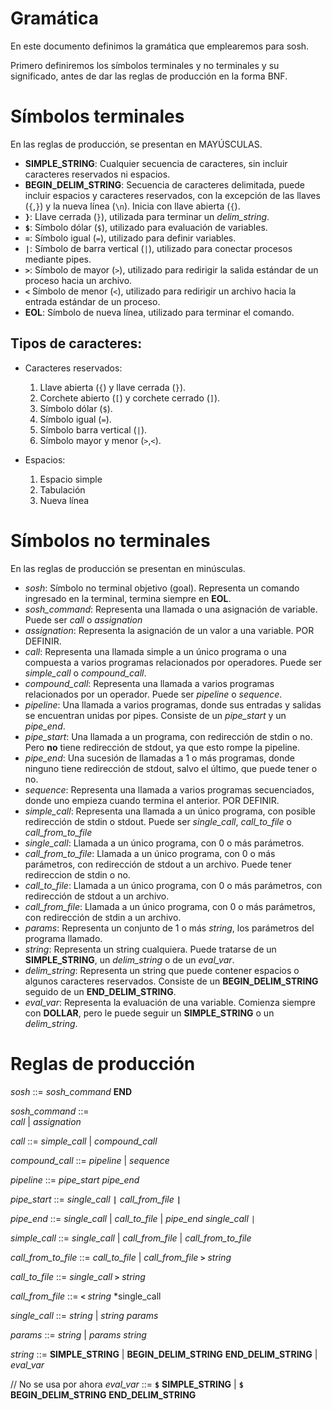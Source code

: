 Gramática
=========

En este documento definimos la gramática que emplearemos para sosh.

Primero definiremos los símbolos terminales y no terminales y su significado, antes de dar las reglas de producción en la forma BNF.

# Símbolos terminales
En las reglas de producción, se presentan en MAYÚSCULAS.

* **SIMPLE_STRING**:
    Cualquier secuencia de caracteres, sin incluir caracteres reservados ni espacios.
* **BEGIN_DELIM_STRING**:
    Secuencia de caracteres delimitada, puede incluir espacios y caracteres reservados, con la excepción de las llaves (`{`,`}`) y la nueva línea (`\n`). Inicia con llave abierta (`{`).
* **`}`**:
    Llave cerrada (`}`), utilizada para terminar un *delim_string*.
* **`$`**:
    Símbolo dólar (`$`), utilizado para evaluación de variables.
* **`=`**:
    Símbolo igual (`=`), utilizado para definir variables.
* **`|`**:
    Símbolo de barra vertical (`|`), utilizado para conectar procesos mediante pipes.
* **`>`**:
    Símbolo de mayor (`>`), utilizado para redirigir la salida estándar de un proceso hacia un archivo.
* **`<`**
    Símbolo de menor (`<`), utilizado para redirigir un archivo hacia la entrada estándar de un proceso.
* **EOL**:
    Símbolo de nueva línea, utilizado para terminar el comando.

## Tipos de caracteres:

* Caracteres reservados:
    1. Llave abierta (`{`) y llave cerrada (`}`).
    2. Corchete abierto (`[`) y corchete cerrado (`]`).
    3. Símbolo dólar (`$`).
    4. Símbolo igual (`=`).
    5. Símbolo barra vertical (`|`).
    6. Símbolo mayor y menor (`>`,`<`).

* Espacios:
    1. Espacio simple
    2. Tabulación
    3. Nueva línea

# Símbolos no terminales
En las reglas de producción se presentan en minúsculas.

* *sosh*:
    Símbolo no terminal objetivo (goal). Representa un comando ingresado en la terminal, termina siempre en **EOL**.
* *sosh_command*:
    Representa una llamada o una asignación de variable. Puede ser *call* o *assignation*
* *assignation*:
    Representa la asignación de un valor a una variable. POR DEFINIR.
* *call*:
    Representa una llamada simple a un único programa  o una compuesta a varios programas relacionados por operadores. Puede ser *simple_call* o *compound_call*.
* *compound_call*:
    Representa una llamada a varios programas relacionados por un operador. Puede ser *pipeline* o
    *sequence*.
* *pipeline*:
    Una llamada a varios programas, donde sus entradas y salidas se encuentran unidas por pipes.
    Consiste de un *pipe_start* y un *pipe_end*.
* *pipe_start*:
    Una llamada a un programa, con redirección de stdin o no. Pero **no** tiene redirección de stdout, ya que esto rompe la pipeline.
* *pipe_end*:
    Una sucesión de llamadas a 1 o más programas, donde ninguno tiene redirección de stdout, salvo el último, que puede tener o no.
* *sequence*:
    Representa una llamada a varios programas secuenciados, donde uno empieza cuando termina el anterior. POR DEFINIR.
* *simple_call*:
    Representa una llamada a un único programa, con posible redirección de stdin o stdout. Puede ser *single_call*, *call_to_file* o *call_from_to_file*
* *single_call*:
    Llamada a un único programa, con 0 o más parámetros.
* *call_from_to_file*:
    Llamada a un único programa, con 0 o más parámetros, con redirección de stdout a un archivo. Puede tener redireccion de stdin o no.
* *call_to_file*:
    Llamada a un único programa, con 0 o más parámetros, con redirección de stdout a un archivo.
* *call_from_file*:
    Llamada a un único programa, con 0 o más parámetros, con redirección de stdin a un archivo.
* *params*:
    Representa un conjunto de 1 o más *string*, los parámetros del programa llamado.
* *string*:
    Representa un string cualquiera. Puede tratarse de un **SIMPLE_STRING**, un *delim_string* o de un *eval_var*.
* *delim_string*:
    Representa un string que puede contener espacios o algunos caracteres reservados. Consiste de un **BEGIN_DELIM_STRING** seguido de un **END_DELIM_STRING**.
* *eval_var*:
    Representa la evaluación de una variable. Comienza siempre con **DOLLAR**, pero le puede seguir un **SIMPLE_STRING** o un *delim_string*.

# Reglas de producción
*sosh* ::= *sosh_command* **END**

*sosh_command* ::=\
    *call* 
    | *assignation*

*call* ::=
    *simple_call*
    | *compound_call*

*compound_call* ::=
    *pipeline*
    | *sequence*

*pipeline* ::=
    *pipe_start* *pipe_end*

*pipe_start* ::=
    *single_call* **`|`**
    *call_from_file* **`|`**

*pipe_end* ::=
    *single_call*
    | *call_to_file*
    | *pipe_end* *single_call* `|`

*simple_call* ::=
    *single_call*
    | *call_from_file*
    | *call_from_to_file*

*call_from_to_file* ::=
    *call_to_file*
    | *call_from_file* **`>`** *string*

*call_to_file* ::=
    *single_call* **`>`** *string*

*call_from_file* ::=
    **`<`** *string* *single_call

*single_call* ::=
    *string*
    | *string* *params*

*params* ::=
    *string*
    | *params* *string*

*string* ::=
    **SIMPLE_STRING**
    | **BEGIN_DELIM_STRING** **END_DELIM_STRING**
    | *eval_var*

// No se usa por ahora
*eval_var* ::=
    **`$`** **SIMPLE_STRING**
    | **`$`** **BEGIN_DELIM_STRING** **END_DELIM_STRING**